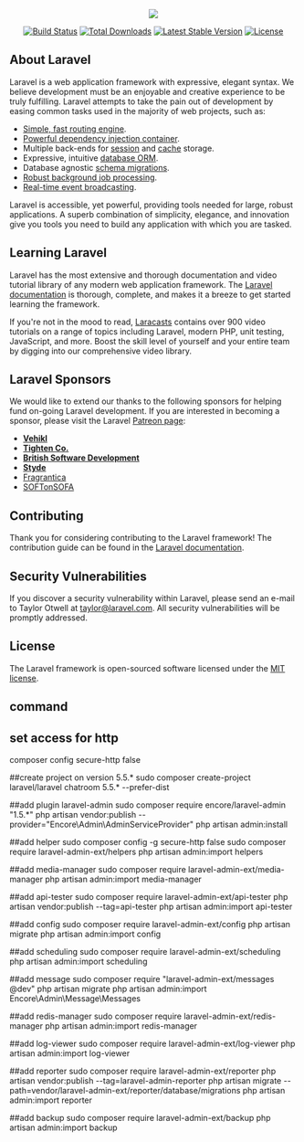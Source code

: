 <p align="center"><img src="https://laravel.com/assets/img/components/logo-laravel.svg"></p>

<p align="center">
<a href="https://travis-ci.org/laravel/framework"><img src="https://travis-ci.org/laravel/framework.svg" alt="Build Status"></a>
<a href="https://packagist.org/packages/laravel/framework"><img src="https://poser.pugx.org/laravel/framework/d/total.svg" alt="Total Downloads"></a>
<a href="https://packagist.org/packages/laravel/framework"><img src="https://poser.pugx.org/laravel/framework/v/stable.svg" alt="Latest Stable Version"></a>
<a href="https://packagist.org/packages/laravel/framework"><img src="https://poser.pugx.org/laravel/framework/license.svg" alt="License"></a>
</p>

## About Laravel

Laravel is a web application framework with expressive, elegant syntax. We believe development must be an enjoyable and creative experience to be truly fulfilling. Laravel attempts to take the pain out of development by easing common tasks used in the majority of web projects, such as:

- [Simple, fast routing engine](https://laravel.com/docs/routing).
- [Powerful dependency injection container](https://laravel.com/docs/container).
- Multiple back-ends for [session](https://laravel.com/docs/session) and [cache](https://laravel.com/docs/cache) storage.
- Expressive, intuitive [database ORM](https://laravel.com/docs/eloquent).
- Database agnostic [schema migrations](https://laravel.com/docs/migrations).
- [Robust background job processing](https://laravel.com/docs/queues).
- [Real-time event broadcasting](https://laravel.com/docs/broadcasting).

Laravel is accessible, yet powerful, providing tools needed for large, robust applications. A superb combination of simplicity, elegance, and innovation give you tools you need to build any application with which you are tasked.

## Learning Laravel

Laravel has the most extensive and thorough documentation and video tutorial library of any modern web application framework. The [Laravel documentation](https://laravel.com/docs) is thorough, complete, and makes it a breeze to get started learning the framework.

If you're not in the mood to read, [Laracasts](https://laracasts.com) contains over 900 video tutorials on a range of topics including Laravel, modern PHP, unit testing, JavaScript, and more. Boost the skill level of yourself and your entire team by digging into our comprehensive video library.

## Laravel Sponsors

We would like to extend our thanks to the following sponsors for helping fund on-going Laravel development. If you are interested in becoming a sponsor, please visit the Laravel [Patreon page](http://patreon.com/taylorotwell):

- **[Vehikl](http://vehikl.com)**
- **[Tighten Co.](https://tighten.co)**
- **[British Software Development](https://www.britishsoftware.co)**
- **[Styde](https://styde.net)**
- [Fragrantica](https://www.fragrantica.com)
- [SOFTonSOFA](https://softonsofa.com/)

## Contributing

Thank you for considering contributing to the Laravel framework! The contribution guide can be found in the [Laravel documentation](http://laravel.com/docs/contributions).

## Security Vulnerabilities

If you discover a security vulnerability within Laravel, please send an e-mail to Taylor Otwell at taylor@laravel.com. All security vulnerabilities will be promptly addressed.

## License

The Laravel framework is open-sourced software licensed under the [MIT license](http://opensource.org/licenses/MIT).

## command

## set access for http
composer config secure-http false 

##create project on version 5.5.*
sudo composer create-project laravel/laravel chatroom 5.5.* --prefer-dist

##add plugin laravel-admin
sudo composer require encore/laravel-admin "1.5.*"
php artisan vendor:publish --provider="Encore\Admin\AdminServiceProvider"
php artisan admin:install

##add helper
sudo composer config -g secure-http false
sudo composer require laravel-admin-ext/helpers
php artisan admin:import helpers

##add media-manager
sudo composer require laravel-admin-ext/media-manager
php artisan admin:import media-manager

##add api-tester
sudo composer require laravel-admin-ext/api-tester
php artisan vendor:publish --tag=api-tester
php artisan admin:import api-tester

##add config
sudo composer require laravel-admin-ext/config
php artisan migrate
php artisan admin:import config

##add scheduling
sudo composer require laravel-admin-ext/scheduling
php artisan admin:import scheduling

##add message
sudo composer require "laravel-admin-ext/messages @dev"
php artisan migrate
php artisan admin:import Encore\\Admin\\Message\\Messages

##add redis-manager
sudo composer require laravel-admin-ext/redis-manager
php artisan admin:import redis-manager

##add log-viewer
sudo composer require laravel-admin-ext/log-viewer
php artisan admin:import log-viewer

##add reporter
sudo composer require laravel-admin-ext/reporter
php artisan vendor:publish --tag=laravel-admin-reporter
php artisan migrate --path=vendor/laravel-admin-ext/reporter/database/migrations
php artisan admin:import reporter

##add backup
sudo composer require laravel-admin-ext/backup
php artisan admin:import backup
